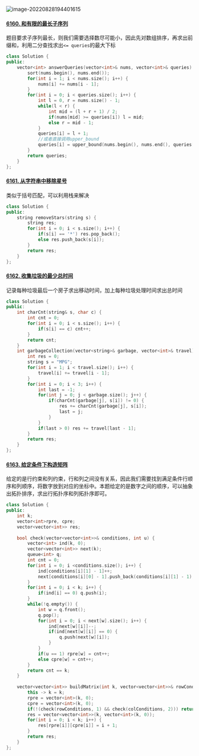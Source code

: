 ![image-20220828194401615](https://typora-lghost.oss-cn-shanghai.aliyuncs.com/img/202208281944684.png)

#### [6160. 和有限的最长子序列](https://leetcode.cn/problems/longest-subsequence-with-limited-sum/)

题目要求子序列最长，则我们需要选择数尽可能小，因此先对数组排序，再求出前缀和，利用二分查找求出```<= queries```的最大下标

```C++
class Solution {
public:
    vector<int> answerQueries(vector<int>& nums, vector<int>& queries) {
        sort(nums.begin(), nums.end());
        for(int i = 1; i < nums.size(); i++) {
            nums[i] += nums[i - 1];
        }
        for(int i = 0; i < queries.size(); i++) {
            int l = 0, r = nums.size() - 1;
            while(l < r) {
                int mid = (l + r + 1) / 2;
                if(nums[mid] >= queries[i]) l = mid;
                else r = mid - 1;
            }
            queries[i] = l + 1;
            //或者直接调用upper_bound
            queries[i] = upper_bound(nums.begin(), nums.end(), queries[i]) - nums.begin();
        }
        return queries;
    }
};
```



#### [6161. 从字符串中移除星号](https://leetcode.cn/problems/removing-stars-from-a-string/)

类似于括号匹配，可以利用栈来解决

```C++
class Solution {
public:
    string removeStars(string s) {
        string res;
        for(int i = 0; i < s.size(); i++) {
            if(s[i] == '*') res.pop_back();
            else res.push_back(s[i]);
        }
        return res;
    }
};
```



#### [6162. 收集垃圾的最少总时间](https://leetcode.cn/problems/minimum-amount-of-time-to-collect-garbage/)

记录每种垃圾最后一个房子求出移动时间，加上每种垃圾处理时间求出总时间

```C++
class Solution {
public:
    int charCnt(string& s, char c) {
        int cnt = 0;
        for(int i = 0; i < s.size(); i++) {
            if(s[i] == c) cnt++;
        }
        return cnt;
    }
    int garbageCollection(vector<string>& garbage, vector<int>& travel) {
        int res = 0;
        string s = "MPG";
        for(int i = 1; i < travel.size(); i++) {
            travel[i] += travel[i - 1];
        }
        for(int i = 0; i < 3; i++) {
            int last = -1;
            for(int j = 0; j < garbage.size(); j++) {
                if(charCnt(garbage[j], s[i]) != 0) {
                    res += charCnt(garbage[j], s[i]);
                    last = j;
                }
            }
            if(last > 0) res += travel[last - 1];
        }
        return res;
    }
};
```



#### [6163. 给定条件下构造矩阵](https://leetcode.cn/problems/build-a-matrix-with-conditions/)

给定的是行约束和列约束，行和列之间没有关系，因此我们需要找到满足条件行顺序和列顺序，将数字放到对应的坐标中。本题给定的是数字之间的顺序，可以抽象出拓扑排序，求出行拓扑序和列拓扑序即可。

```C++
class Solution {
public:
    int k;
    vector<int>rpre, cpre;
    vector<vector<int>> res;
    
    bool check(vector<vector<int>>& conditions, int u) {
        vector<int> ind(k, 0);
        vector<vector<int>> next(k);
        queue<int> q;
        int cnt = 0;
        for(int i = 0; i <conditions.size(); i++) {
            ind[conditions[i][1] - 1]++;
            next[conditions[i][0] - 1].push_back(conditions[i][1] - 1);
        }    
        for(int i = 0; i < k; i++) {
            if(ind[i] == 0) q.push(i);
        }
        while(!q.empty()) {
            int w = q.front();
            q.pop();
            for(int i = 0; i < next[w].size(); i++) {
                ind[next[w][i]]--;
                if(ind[next[w][i]] == 0) {
                    q.push(next[w][i]);
                }
            }
            if(u == 1) rpre[w] = cnt++;
            else cpre[w] = cnt++;
        }
        return cnt == k;
    }
    
    vector<vector<int>> buildMatrix(int k, vector<vector<int>>& rowConditions, vector<vector<int>>& colConditions) {
        this -> k = k;
        rpre = vector<int>(k, 0);
        cpre = vector<int>(k, 0);
        if(!(check(rowConditions, 1) && check(colConditions, 2))) return res;
        res = vector<vector<int>>(k, vector<int>(k, 0));
        for(int i = 0; i < k; i++) {
            res[rpre[i]][cpre[i]] = i + 1;
        }
        return res;    
    }
};
```

